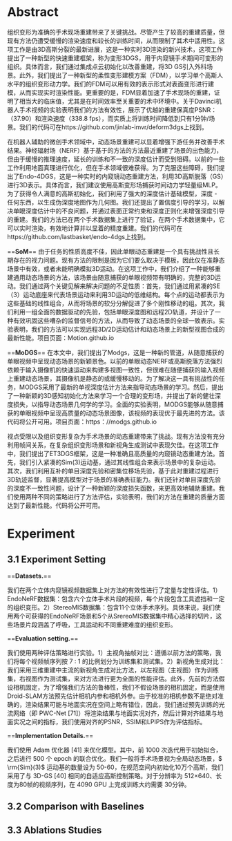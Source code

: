 

# Abstract

组织变形为准确的手术现场重建带来了关键挑战。尽管产生了较高的重建质量，但现有方法仍遭受缓慢的渲染速度和较长的训练时间，从而限制了其术中适用性。这项工作是由3D高斯分裂的最新进展，这是一种实时3D渲染的新兴技术，这项工作提出了一种新型的快速重建框架，称为变形3DGS，用于内窥镜手术期间可变形的组织。具体而言，我们通过集成点云初始化以改善重建，将3D GS引入外科场景。此外，我们提出了一种新型的柔性变形建模方案（FDM），以学习单个高斯人水平的组织变形动力学。我们的FDM可以用有效的表示形式对表面变形进行建模，从而实现实时渲染性能。更重要的是，FDM显着加速了手术现场的重建，证明了相当大的临床值，尤其是在时间效率至关重要的术中环境中。关于Davinci机器人手术视频的实验表明我们的方法有效性，展示了优越的重建保真度PSNR：（37.90）和渲染速度（338.8 fps），而实质上将训练时间降低到只有1分钟/场景。我们的代码可在https://github.com/jinlab-imvr/deform3dgs上找到。

在机器人辅助的微创手术领域中，动态场景重建可以显着增强下游任务并改善手术结果。神经辐射场（NERF）基于基于的方法的方法最近重建了场景的出色能力，但由于缓慢的推理速度，延长的训练和不一致的深度估计而受到阻碍。以前的一些工作利用地面真理进行优化，但在手术领域很难获得。为了克服这些障碍，我们提出了Endo-4DGS，这是一种实时的内窥镜动态重建方法，利用3D高斯脱落（GS）进行3D表示。具体而言，我们建议使用高斯变形场捕获时间动力学轻量级MLP。为了获得令人满意的高斯初始化，我们利用了强大的深度估计基础模型，深度 - 任何东西，以生成伪深度地图作为几何图。我们还提出了置信度引导的学习，以解决单眼深度估计中的不良问题，并通过表面正常约束和深度正则化来增强深度引导的重建。我们的方法已在两个手术数据集上进行了验证，在两个手术数据集中，它可以实时渲染，有效地计算并以显着的精度重建。我们的代码可在https://github.com/lastbasket/endo-4dgs上找到。

==**SoM**== 由于任务的性质高度不佳，因此单眼动态重建是一个具有挑战性且长期存在的视力问题。现有方法的限制是因为它们要么取决于模板，因此仅在准静态场景中有效，或者未能明确模拟3D运动。在这项工作中，我们介绍了一种能够重建通用动态场景的方法，该场景由随意捕获的单眼视频带有明确的，完整的3D运动。我们通过两个关键见解来解决问题的不足性质：首先，我们通过用紧凑的SE（3）运动底座来代表场景运动来利用3D运动的低维结构。每个点的运动都表示为这些基础的线性组合，从而将场景的软分分解促进了多个刚性移动的组。其次，我们利用一组全面的数据驱动的先验，包括单眼深度图和远程2D轨道，并设计了一种有效巩固这些嘈杂的监督信号的方法，从而导致了动态场景的全球一致表示。实验表明，我们的方法可以实现远程3D/2D运动估计和动态场景上的新型视图合成的最新性能。项目页面：Motion.github.io

==**MoDGS**== 在本文中，我们提出了Modgs，这是一种新的管道，从随意捕获的单眼视频中呈现动态场景的新颖景色。以前的单眼动态NERF或高斯脱落方法强烈依赖于输入摄像机的快速运动来构建多视图一致性，但很难在随便捕获的输入视频上重建动态场景，其摄像机是静态的或缓慢移动的。为了解决这一具有挑战性的任务，MODGS采用了最新的单视深度估计方法来指导动态场景的学习。然后，提出了一种新颖的3D感知初始化方法来学习一个合理的变形场，并提出了新的健壮深度损失，以指导动态场景几何学的学习。全面的实验表明，MODGS能够从随意捕获的单眼视频中呈现高质量的动态场景图像，该视频的表现优于最先进的方法。该代码将公开可用。项目页面：https：//modgs.github.io

视点受限以及组织变形复杂为手术场景的动态重建带来了挑战。现有方法没有充分利用帧间关系，在复杂组织变形场景和新视角生成测试中表现欠佳。在这项工作中，我们提出了ET3DGS框架，这是一种准确且高质量的内窥镜动态重建方法。首先，我们引入紧凑的Sim(3)运动基，通过其线性组合来表示场景中的复杂运动。其次，我们利用互补的单目深度先验和密集位移场先验，基于此对重建过程进行3D轨迹监督，显著提高模型对于场景的准确表征能力。我们还针对单目深度先验的深度不一致性问题，设计了一种新颖的深度损失函数，来更高效地辅助重建。我们使用两种不同的策略进行了方法评估，实验表明，我们的方法在重建的质量方面达到了最新性能。代码将公开可用。

# Experiment

## 3.1 Experiment Setting

==**Datasets.**==

我们在两个立体内窥镜视频数据集上对方法的有效性进行了定量与定性评估。1）EndoNeRF数据集：包含六个立体手术片段的视频，每个片段包含工具遮挡和一定的组织变形。2）StereoMIS数据集：包含11个立体手术序列。具体来说，我们使用两个可获得的EndoNeRF场景和5个从SrereoMIS数据集中精心选择的切片，这些场景片段涵盖了呼吸，工具运动和不同重建难度的组织变形。

==**Evaluation setting.**== 

我们使用两种评估策略进行实验。1）主视角抽帧对比：遵循以前方法的策略，我们将每个视频帧序列按 7 : 1 的比例划分为训练集和测试集。2）新视角生成对比：我们采用三维重建中主流的新视角生成对比方法，以左视图（主视图）作为训练集，右视图作为测试集，来对方法进行更为全面的性能评估。此外，先前的方法假设相机固定，为了增强我们方法的鲁棒性，我们不假设场景的相机固定，而是使用Droid-SLAM方法预先估计相机内参和相机外参。由于校准的相机参数不是绝对准确的，渲染结果可能与地面实况在空间上略有错位，因此，我们通过预先训练的光流网络（即 PWC-Net [71]）将渲染结果与地面实况对齐，然后计算对齐结果与地面实况之间的指标，我们使用对齐的PSNR，SSIM和LPIPS作为评估指标。

==**Implementation Details.**==

我们使用 Adam 优化器 [41] 来优化模型。其中，前 1000 次迭代用于初始拟合，之后进行 500 个 epoch 的联合优化。我们一般将手术场景视为全局动态场景，$ \rm{Sim}(3)$ 运动基的数量设为 50-60，在规范空间内初始化10万个高斯，我们采用了与 3D-GS [40] 相同的自适应高斯控制策略。对于分辨率为 512×640、长度为80帧的视频序列，在 4090 GPU 上完成训练大约需要 30分钟。

## 3.2 Comparison with Baselines



##  3.3 Ablations Studies